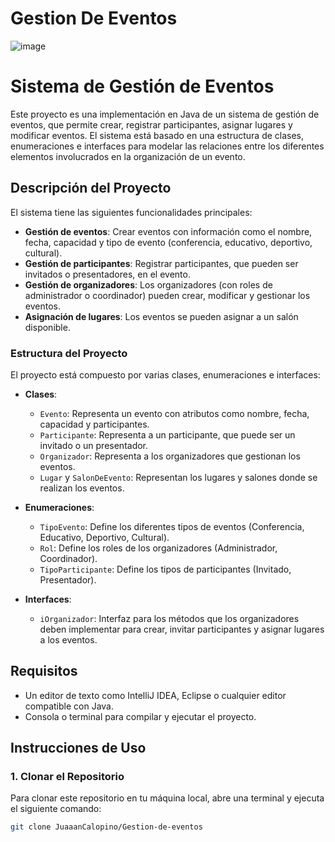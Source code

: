 # Gestion De Eventos
![image](https://github.com/user-attachments/assets/437571b4-d4c0-45f6-abb7-9950805ab9ba)

# Sistema de Gestión de Eventos

Este proyecto es una implementación en Java de un sistema de gestión de eventos, que permite crear, registrar participantes, asignar lugares y modificar eventos. El sistema está basado en una estructura de clases, enumeraciones e interfaces para modelar las relaciones entre los diferentes elementos involucrados en la organización de un evento.

## Descripción del Proyecto

El sistema tiene las siguientes funcionalidades principales:

- **Gestión de eventos**: Crear eventos con información como el nombre, fecha, capacidad y tipo de evento (conferencia, educativo, deportivo, cultural).
- **Gestión de participantes**: Registrar participantes, que pueden ser invitados o presentadores, en el evento.
- **Gestión de organizadores**: Los organizadores (con roles de administrador o coordinador) pueden crear, modificar y gestionar los eventos.
- **Asignación de lugares**: Los eventos se pueden asignar a un salón disponible.
  
### Estructura del Proyecto

El proyecto está compuesto por varias clases, enumeraciones e interfaces:

- **Clases**:
  - `Evento`: Representa un evento con atributos como nombre, fecha, capacidad y participantes.
  - `Participante`: Representa a un participante, que puede ser un invitado o un presentador.
  - `Organizador`: Representa a los organizadores que gestionan los eventos.
  - `Lugar` y `SalonDeEvento`: Representan los lugares y salones donde se realizan los eventos.

- **Enumeraciones**:
  - `TipoEvento`: Define los diferentes tipos de eventos (Conferencia, Educativo, Deportivo, Cultural).
  - `Rol`: Define los roles de los organizadores (Administrador, Coordinador).
  - `TipoParticipante`: Define los tipos de participantes (Invitado, Presentador).

- **Interfaces**:
  - `iOrganizador`: Interfaz para los métodos que los organizadores deben implementar para crear, invitar participantes y asignar lugares a los eventos.

## Requisitos


- Un editor de texto como IntelliJ IDEA, Eclipse o cualquier editor compatible con Java.
- Consola o terminal para compilar y ejecutar el proyecto.

## Instrucciones de Uso

### 1. Clonar el Repositorio

Para clonar este repositorio en tu máquina local, abre una terminal y ejecuta el siguiente comando:

```bash
git clone JuaaanCalopino/Gestion-de-eventos
